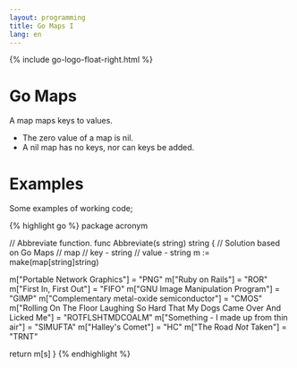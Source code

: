 ```yaml
---
layout: programming
title: Go Maps I
lang: en
---
```

{% include go-logo-float-right.html %}

# Go Maps

A map maps keys to values.

* The zero value of a map is nil. 
* A nil map has no keys, nor can keys be added.

# Examples

Some examples of working code;

{% highlight go %}
package acronym

// Abbreviate function.
func Abbreviate(s string) string {
  // Solution based on Go Maps
  // map
  //   key   - string
  //   value - string
  m := make(map[string]string)

  m["Portable Network Graphics"] = "PNG"
  m["Ruby on Rails"] = "ROR"
  m["First In, First Out"] = "FIFO"
  m["GNU Image Manipulation Program"] = "GIMP"
  m["Complementary metal-oxide semiconductor"] = "CMOS"
  m["Rolling On The Floor Laughing So Hard That My Dogs Came Over And Licked Me"] = "ROTFLSHTMDCOALM"
  m["Something - I made up from thin air"] = "SIMUFTA"
  m["Halley's Comet"] = "HC"
  m["The Road _Not_ Taken"] = "TRNT"

  return m[s]
}
{% endhighlight %}

